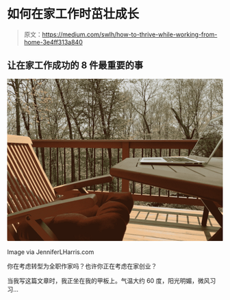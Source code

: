 # 如何在家工作时茁壮成长

> 原文：<https://medium.com/swlh/how-to-thrive-while-working-from-home-3e4ff313a840>

## 让在家工作成功的 8 件最重要的事

![](img/c718df0508d28ffc1a474a099dd3ea45.png)

Image via JenniferLHarris.com

你在考虑转型为全职作家吗？也许你正在考虑在家创业？

当我写这篇文章时，我正坐在我的甲板上。气温大约 60 度，阳光明媚，微风习习…